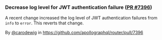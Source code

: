 ### Decrease log level for JWT authentication failure ([PR #7396](https://github.com/apollographql/router/pull/7396))

A recent change increased the log level of JWT authentication failures from `info` to `error`. This reverts that change.

By [@carodewig](https://github.com/carodewig) in https://github.com/apollographql/router/pull/7396
